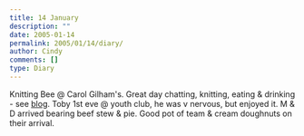 ```yaml
---
title: 14 January
description: ""
date: 2005-01-14
permalink: 2005/01/14/diary/
author: Cindy
comments: []
type: Diary
---
```


Knitting Bee @ Carol Gilham's. Great day chatting, knitting, eating & drinking - see [blog](/2005/01/17/knitting-bee/). Toby 1st eve @ youth club, he was v nervous, but enjoyed it. M & D arrived bearing beef stew & pie. Good pot of team & cream doughnuts on their arrival.
